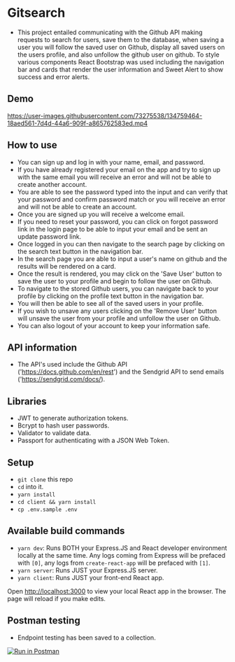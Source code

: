 # Gitsearch

- This project entailed communicating with the Github API making requests to search for users, save them to the database, when saving a user you will follow the saved user on Github, display all saved users on the users profile, and also unfollow the github user on github. To style various components React Bootstrap was used including the navigation bar and cards that render the user information and Sweet Alert to show success and error alerts.

## Demo


https://user-images.githubusercontent.com/73275538/134759464-18aed561-7d4d-44a6-909f-a865762583ed.mp4


## How to use

- You can sign up and log in with your name, email, and password.
- If you have already registered your email on the app and try to sign up with the same email you will receive an error and will not be able to create another account.
- You are able to see the password typed into the input and can verify that your password and confirm password match or you will receive an error and will not be able to create an account.
- Once you are signed up you will receive a welcome email.
- If you need to reset your password, you can click on forgot password link in the login page to be able to input your email and be sent an update password link.
- Once logged in you can then navigate to the search page by clicking on the search text button in the navigation bar.
- In the search page you are able to input a user's name on github and the results will be rendered on a card.
- Once the result is rendered, you may click on the 'Save User' button to save the user to your profile and begin to follow the user on Github.
- To navigate to the stored Github users, you can navigate back to your profile by clicking on the profile text button in the navigation bar.
- You will then be able to see all of the saved users in your profile.
- If you wish to unsave any users clicking on the 'Remove User' button will unsave the user from your profile and unfollow the user on Github.
- You can also logout of your account to keep your information safe.

## API information

- The API's used include the Github API ('https://docs.github.com/en/rest') and the Sendgrid API to send emails ('https://sendgrid.com/docs/).

## Libraries

- JWT to generate authorization tokens.
- Bcrypt to hash user passwords.
- Validator to validate data.
- Passport for authenticating with a JSON Web Token.

## Setup

- `git clone` this repo
- `cd` into it.
- `yarn install`
- `cd client && yarn install`
- `cp .env.sample .env`

## Available build commands

- `yarn dev`: Runs BOTH your Express.JS and React developer environment locally at the same time. Any logs coming from Express will be prefaced with `[0]`, any logs from `create-react-app` will be prefaced with `[1]`.
- `yarn server`: Runs JUST your Express.JS server.
- `yarn client`: Runs JUST your front-end React app.

Open [http://localhost:3000](http://localhost:3000) to view your local React app in the browser. The page will reload if you make edits.

## Postman testing

- Endpoint testing has been saved to a collection.

[![Run in Postman](https://run.pstmn.io/button.svg)](https://app.getpostman.com/run-collection/fb7c97049acd33cec57b)
